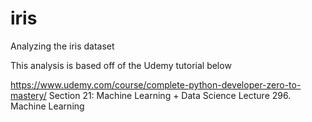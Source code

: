 # iris
Analyzing the iris dataset


This analysis is based off of the Udemy tutorial below

https://www.udemy.com/course/complete-python-developer-zero-to-mastery/
Section 21: Machine Learning + Data Science
Lecture 296. Machine Learning

